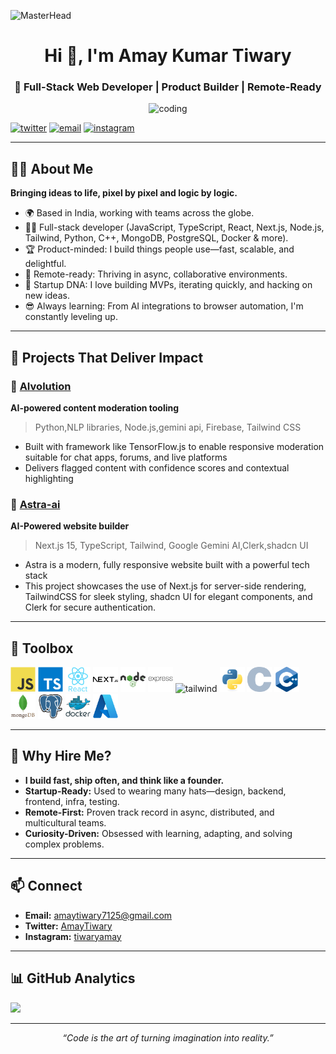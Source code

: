 ![MasterHead](https://i.pinimg.com/originals/e3/64/54/e36454e926d24b7806e587d826715cbe.jpg)

<h1 align="center">Hi 👋, I'm Amay Kumar Tiwary</h1>
<h3 align="center">🚀 Full-Stack Web Developer | Product Builder | Remote-Ready</h3>

<p align="center">
  <img src="https://i.pinimg.com/originals/b5/fd/3f/b5fd3fbe984103e08b9482471484394b.gif" alt="coding" width="390"/>
</p>

<p align="center">
   
  <a href="https://twitter.com/AmayTiwary" target="blank"><img src="https://img.shields.io/twitter/follow/Amaytiwary?logo=twitter&style=for-the-badge" alt="twitter"/></a>
  <a href="mailto:amaytiwary7125@gmail.com"><img src="https://img.shields.io/badge/email-amaytiwary7125@gmail.com-blue?style=for-the-badge&logo=gmail" alt="email"/></a>
  <a href="https://instagram.com/tiwaryamay" target="blank"><img src="https://img.shields.io/badge/instagram-tiwaryamay-E4405F?style=for-the-badge&logo=instagram&logoColor=white" alt="instagram"/></a>
</p>

---

## 🏄‍♂️ About Me

**Bringing ideas to life, pixel by pixel and logic by logic.**

- 🌍 Based in India, working with teams across the globe.
- 👨‍💻 Full-stack developer (JavaScript, TypeScript, React, Next.js, Node.js, Tailwind, Python, C++, MongoDB, PostgreSQL, Docker & more).
- 🏆 Product-minded: I build things people use—fast, scalable, and delightful.
- 🤝 Remote-ready: Thriving in async, collaborative environments.
- 🧠 Startup DNA: I love building MVPs, iterating quickly, and hacking on new ideas.
- 😎 Always learning: From AI integrations to browser automation, I'm constantly leveling up.

---

## 🚀 Projects That Deliver Impact

### 🎨 [AIvolution](https://github.com/tiwaryamay7125/AIvolution.git)
**AI-powered content moderation tooling**  
> Python,NLP libraries, Node.js,gemini api, Firebase, Tailwind CSS  
- Built with framework like TensorFlow.js to enable responsive moderation suitable for chat apps, forums, and live platforms
- Delivers flagged content with confidence scores and contextual highlighting

### 🤖 [Astra-ai](https://github.com/tiwaryamay7125/Astra-ai.git)
**AI-Powered website builder**  
> Next.js 15, TypeScript, Tailwind, Google Gemini AI,Clerk,shadcn UI 
- Astra is a modern, fully responsive website built with a powerful tech stack
- This project showcases the use of Next.js for server-side rendering, TailwindCSS for sleek styling, shadcn UI for elegant components, and Clerk for secure authentication.


---

## 🧩 Toolbox

<p align="left">
  <img src="https://raw.githubusercontent.com/devicons/devicon/master/icons/javascript/javascript-original.svg" alt="javascript" width="40"/>
  <img src="https://raw.githubusercontent.com/devicons/devicon/master/icons/typescript/typescript-original.svg" alt="typescript" width="40"/>
  <img src="https://raw.githubusercontent.com/devicons/devicon/master/icons/react/react-original-wordmark.svg" alt="react" width="40"/>
  <img src="https://raw.githubusercontent.com/devicons/devicon/master/icons/nextjs/nextjs-original-wordmark.svg" alt="nextjs" width="40"/>
  <img src="https://raw.githubusercontent.com/devicons/devicon/master/icons/nodejs/nodejs-original-wordmark.svg" alt="nodejs" width="40"/>
  <img src="https://raw.githubusercontent.com/devicons/devicon/master/icons/express/express-original-wordmark.svg" alt="express" width="40"/>
  <img src="https://www.vectorlogo.zone/logos/tailwindcss/tailwindcss-icon.svg" alt="tailwind" width="40"/>
  <img src="https://raw.githubusercontent.com/devicons/devicon/master/icons/python/python-original.svg" alt="python" width="40"/>
  <img src="https://raw.githubusercontent.com/devicons/devicon/master/icons/c/c-original.svg" alt="c" width="40"/>
  <img src="https://raw.githubusercontent.com/devicons/devicon/master/icons/cplusplus/cplusplus-original.svg" alt="cplusplus" width="40"/>
  <img src="https://raw.githubusercontent.com/devicons/devicon/master/icons/mongodb/mongodb-original-wordmark.svg" alt="mongodb" width="40"/>
  <img src="https://raw.githubusercontent.com/devicons/devicon/master/icons/postgresql/postgresql-original.svg" alt="postgresql" width="40"/>
  <img src="https://raw.githubusercontent.com/devicons/devicon/master/icons/docker/docker-original-wordmark.svg" alt="docker" width="40"/>
  <img src="https://raw.githubusercontent.com/devicons/devicon/master/icons/azure/azure-original.svg" alt="azure" width="40"/>
</p>

---

## 🌱 Why Hire Me?

- **I build fast, ship often, and think like a founder.**
- **Startup-Ready:** Used to wearing many hats—design, backend, frontend, infra, testing.
- **Remote-First:** Proven track record in async, distributed, and multicultural teams.
- **Curiosity-Driven:** Obsessed with learning, adapting, and solving complex problems.

---

## 📫 Connect

- **Email:** [amaytiwary7125@gmail.com](mailto:amaytiwary7125@gmail.com)
- **Twitter:** [AmayTiwary](https://twitter.com/AmayTiwary)
- **Instagram:** [tiwaryamay](https://instagram.com/tiwaryamay)

---

## 📊 GitHub Analytics

<p align="left">
  <img src="https://github-readme-stats.vercel.app/api/top-langs?username=tiwaryamay7125&show_icons=true&locale=en&layout=compact" />
</p>

---

<p align="center">
  <em>“Code is the art of turning imagination into reality.”</em>
</p>
